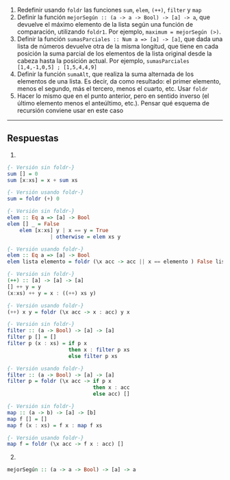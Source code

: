 1. Redefinir usando `foldr` las funciones `sum`, `elem`, `(++)`, `filter` y `map`
2. Definir la función `mejorSegún :: (a -> a -> Bool) -> [a] -> a`, que devuelve el máximo elemento de la lista según una función de comparación, utilizando `foldr1`. Por ejemplo, `maximum = mejorSegún (>)`.
3. Definir la función `sumasParciales :: Num a => [a] -> [a]`, que dada una lista de números devuelve otra de la misma longitud, que tiene en cada posición la suma parcial de los elementos de la lista original desde la cabeza hasta la posición actual. Por ejemplo, `sumasParciales [1,4,-1,0,5] ; [1,5,4,4,9]`
4. Definir la función `sumaAlt`, que realiza la suma alternada de los elementos de una lista. Es decir, da como resultado: el primer elemento, menos el segundo, más el tercero, menos el cuarto, etc. Usar `foldr`
5. Hacer lo mismo que en el punto anterior, pero en sentido inverso (el último elemento menos el anteúltimo, etc.). Pensar qué esquema de recursión conviene usar en este caso

---
## Respuestas

1. 
```haskell
{- Versión sin foldr-}
sum [] = 0
sum [x:xs] = x + sum xs

{- Versión usando foldr-}
sum = foldr (+) 0
```

```haskell
{- Versión sin foldr-}
elem :: Eq a => [a] -> Bool
elem [] _ = False
	elem [x:xs] y | x == y = True
			  | otherwise = elem xs y

{- Versión usando foldr-}
elem :: Eq a => [a] -> Bool
elem lista elemento = foldr (\x acc -> acc || x == elemento ) False lista
```

```haskell
{- Versión sin foldr-}
(++) :: [a] -> [a] -> [a]
[] ++ y = y
(x:xs) ++ y = x : ((++) xs y)

{- Versión usando foldr-}
(++) x y = foldr (\x acc -> x : acc) y x
```

```haskell
{- Versión sin foldr-}
filter :: (a -> Bool) -> [a] -> [a]
filter p [] = []
filter p (x : xs) = if p x
					then x : filter p xs
					else filter p xs

{- Versión usando foldr-}
filter :: (a -> Bool) -> [a] -> [a]
filter p = foldr (\x acc -> if p x 
							then x : acc 
							else acc) []
```

```haskell
{- Versión sin foldr-}
map :: (a -> b) -> [a] -> [b]
map f [] = []
map f (x : xs) = f x : map f xs

{- Versión usando foldr-}
map f = foldr (\x acc -> f x : acc) []
```



2. 
```haskell
mejorSegún :: (a -> a -> Bool) -> [a] -> a
```